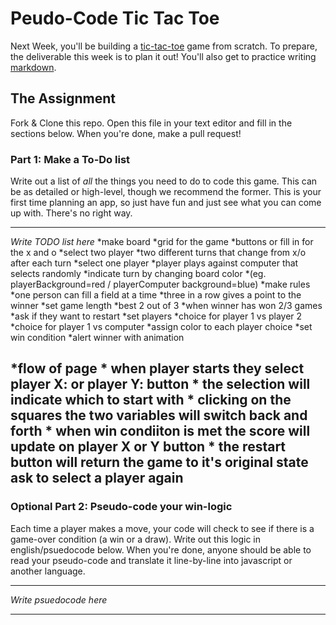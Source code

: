 # Peudo-Code Tic Tac Toe

Next Week, you'll be building a [tic-tac-toe](https://en.wikipedia.org/wiki/Tic-tac-toe) game from scratch. To prepare, the deliverable this week is to plan it out! You'll also get to practice writing [markdown](https://guides.github.com/features/mastering-markdown/).

## The Assignment

Fork & Clone this repo. Open this file in your text editor and fill in the sections below. When you're done, make a pull request!

### Part 1: Make a To-Do list

Write out a list of *all* the things you need to do to code this game. This can be as detailed or high-level, though we recommend the former. This is your first time planning an app, so just have fun and just see what you can come up with. There's no right way.

---

*Write TODO list here*
*make board
    *grid for the game
    *buttons or fill in for the x and o
    *select two player
        *two different turns that change from x/o after each turn
    *select one player
        *player plays against computer that selects randomly
    *indicate turn by changing board color 
        *(eg. playerBackground=red / playerComputer background=blue)
*make rules
    *one person can fill a field at a time
    *three in a row gives a point to the winner
    *set game length 
        *best 2 out of 3 
    *when winner has won 2/3 games
        *ask if they want to restart
*set players
    *choice for player 1 vs player 2
    *choice for player 1 vs computer
    *assign color to each player choice
*set win condition
    *alert winner with animation

*flow of page
    * when player starts they select player X: or player Y: button
    * the selection will indicate which to start with
    * clicking on the squares the two variables will switch back and forth
    * when win condiiton is met the score will update on player X or Y button
    * the restart button will return the game to it's original state ask to select a player again
---

### Optional Part 2: Pseudo-code your win-logic

Each time a player makes a move, your code will check to see if there is a game-over condition (a win or a draw). Write out this logic in english/psuedocode below. When you're done, anyone should be able to read your pseudo-code and translate it line-by-line into javascript or another language.

---

*Write psuedocode here*

---
